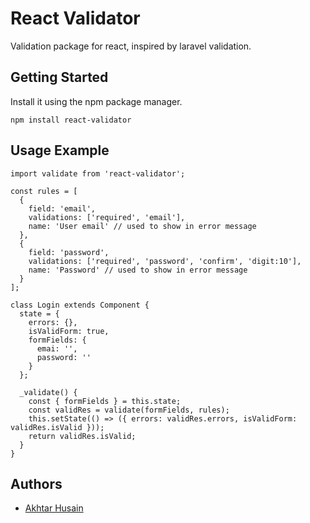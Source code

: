 # React Validator
Validation package for react, inspired by laravel validation.

## Getting Started
Install it using the npm package manager.

```
npm install react-validator
```

## Usage Example
```JS
import validate from 'react-validator';

const rules = [
  {
    field: 'email',
    validations: ['required', 'email'],
    name: 'User email' // used to show in error message
  },
  {
    field: 'password',
    validations: ['required', 'password', 'confirm', 'digit:10'],
    name: 'Password' // used to show in error message
  }
];

class Login extends Component {
  state = {
    errors: {},
    isValidForm: true,
    formFields: {
      emai: '',
      password: ''
    }
  };
  
  _validate() {
    const { formFields } = this.state;
    const validRes = validate(formFields, rules);
    this.setState(() => ({ errors: validRes.errors, isValidForm: validRes.isValid }));
    return validRes.isValid;
  }
}
```
## Authors
* [Akhtar Husain](https://github.com/akhtar-husain)
